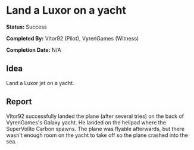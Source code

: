 # Land a Luxor on a yacht

**Status:** <span class="status success">Success</span>

**Completed By:** <span>Vltor92</span> (Pilot), <span>VyrenGames</span> (Witness)

**Completion Date:** N/A

## Idea
Land a Luxor jet on a yacht. 

## Report
<span>Vltor92</span> successfully landed the plane (after several tries) on the back of <span>VyrenGames</span>'s Galaxy yacht. He landed on the helipad where the SuperVolito Carbon spawns. The plane was flyable afterwards, but there wasn't enough room on the yacht to take off so the plane crashed into the sea. 